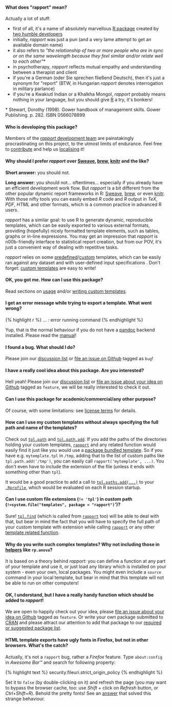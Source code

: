 #### What does "rapport" mean?

Actually a lot of stuff:

- first of all, it's a name of absolutely marvellous <a id="infinite-loop" href="#infinite-loop">R package</a> created by [two humble developers](#contact)
- initially, _rapport_ was just a pun (and a very lame attempt to get an available domain name)
- it also refers to _"the relationship of two or more people who are in sync or on the same wavelength because they feel similar and/or relate well to each other"_\*
- in psychotherapy, _rapport_ reflects mutual empathy and understanding between a therapist and client
- if you're a German (oder Sie sprechen fließend Deutsch), then it's just a synonym for "report" (BTW, in Hungarian *rapport* denotes interrogation in military parlance)
- if you're a Kwakiutl Indian or a Khalkha Mongol, _rapport_ probably means nothing in your language, but you should give [R](http://www.r-project.org ) a try, it's bonkers!

\* Stewart, Dorothy (1998). Gower handbook of management skills. Gower Publishing. p. 282. ISBN 0566078899

<a id="authors"> </a>
#### Who is developing this package?

Members of the [_rapport_ development team](#contact) are painstakingly procrastinating on this project, to the utmost limits of endurance. Feel free to [contribute](#custom) and help us [localising](#translate) it!

#### Why should I prefer *rapport* over [Sweave](http://www.stat.uni-muenchen.de/~leisch/Sweave/), [brew](http://cran.r-project.org/web/packages/brew/index.html), [knitr](https://github.com/yihui/knitr) and the like?

**Short answer:** you should not.

**Long answer:**  you should not... oftentimes... especially if you already have an efficient development work flow. But *rapport* is a bit different from the other popular dynamic report frameworks in R: [Sweave](http://www.stat.uni-muenchen.de/~leisch/Sweave/), [brew](http://cran.r-project.org/web/packages/brew/index.html), or even [knitr](https://github.com/yihui/knitr). With those nifty tools you can easily embed _R_ code and _R_ output in _TeX_, _PDF_, _HTML_ and other formats, which is a common practice in advanced R users.

_rapport_ has a similar goal: to use R to generate dynamic, reproducible templates, which can be easily exported to various external formats, providing (hopefully) nicely formatted template elements, such as tables, graphs or in-line expressions. You may get an impression that _rapport_ is n00b-friendly interface to statistical report creation, but from our POV, it's just a convenient way of dealing with repetitive tasks.

_rapport_ relies on some [predefined](#templates)/[custom](#custom) templates, which can be easily ran against any dataset and with user-defined input specifications <!-- add links to inputs section -->. Don't forget: [custom templates](#custom) are easy to write!

#### OK, you got me. How can I use this package?

Read sections on [usage](#usage) and/or [writing custom templates](#custom).

#### I get an error message while trying to export a template. What went wrong?

{% highlight r %}
... : error running command
{% endhighlight %}

Yup, that is the normal behaviour if you do not have a [pandoc](http://johnmacfarlane.net/pandoc/index.html) backend installed. Please read the [manual](#install)!

#### I found a bug. What should I do?

Please join our [discussion list](#discuss) or [file an issue on Github](https://github.com/aL3xa/rapport/issues) tagged as `bug`!

#### I have a really cool idea about this package. Are you interested?

Hell yeah! Please join our [discussion list](#discuss) or [file an issue about your idea on Github](https://github.com/aL3xa/rapport/issues) tagged as `feature`, we will be really interested to check it out.

#### Can I use this package for academic/commercial/any other purpose?

Of course, with some limitations: see [license terms](#license) for details.

#### How can I use my custom templates without always specifying the full path and name of the templates?

Check out [`tpl.path`](/functions#tpl.path) and [`tpl.path.add`](/functions#tpl.path.add). If you add the paths of the directories holding your custom templates, [`rapport`](/functions#rapport) and any related function would easily find it just like you would use a [package bundled template](#templates). So if you have e.g. `mytemplate.tpl` in `/tmp`, adding that to the list of custom paths like `tpl.path.add('/tmp')`, you can easily call `rapport('mytemplate', ...)`. You don't even have to include the extension of the file (unless it ends with something other than `tpl`).

It would be a good practice to add a call to [`tpl.paths.add(...)`](/functions#tpl.paths.add) to your [`.Rprofile`](http://www.statmethods.net/interface/customizing.html), which would be evaluated on each R session startup.

#### Can I use custom file extensions (`!= 'tpl'`) in custom path (`!=system.file("templates", package = "rapport")`')?

Sure! [`tpl.find`](#tpl.find) (which is called from [`rapport`](/functions#rapport) too) will be able to deal with that, but bear in mind the fact that you will have to specify the full path of your custom template with extension while calling [`rapport`](/functions#rapport) or any other [template related function](#Template-related-functions).

#### Why do you write such complex templates? Why not including those in [helpers](/functions) like `rp.anova`?

It is based on a theory behind *rapport*: you can define a function at any part of your template and use it, or just load any library which is installed on your system - even your own, local packages. You might even include a `source` command in your local template, but bear in mind that this template will not be able to run on other computers!

#### OK, I understand, but I have a really handy function which should be added to *rapport*!

We are open to happily check out your idea, please [file an issue about your idea on Github](https://github.com/aL3xa/rapport/issues) tagged as `feature`. Or write your own package submitted to [CRAN](cran.r-project.org) and please attract our attention to add that package to our [required or suggested package list](https://github.com/aL3xa/rapport/blob/master/DESCRIPTION).

#### HTML template exports have ugly fonts in Firefox, but not in other browsers. What's the catch?

Actually, it's not a `rapport` bug, rather a *Firefox* feature. Type `about:config` in *Awesome Bar&trade;* and search for following property:

{% highlight text %}
security.fileuri.strict_origin_policy
{% endhighlight %}

Set it to `false` (by double-clicking on it) and refresh the page (you may want to bypass the browser cache, too: use *Shift* + click on *Refresh* button, or *Ctrl*+*Shift*+*R*). Behold the pretty fonts! See an [answer](http://stackoverflow.com/a/3704578/457898) that solved this strange behaviour.
